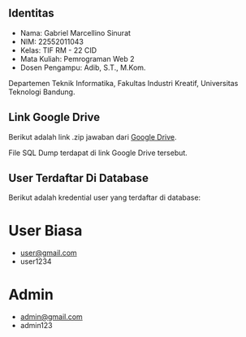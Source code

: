 ## Identitas

- Nama: Gabriel Marcellino Sinurat
- NIM: 22552011043
- Kelas: TIF RM - 22 CID
- Mata Kuliah: Pemrograman Web 2
- Dosen Pengampu: Adib, S.T., M.Kom.

Departemen Teknik Informatika, Fakultas Industri Kreatif, Universitas Teknologi Bandung.

## Link Google Drive

Berikut adalah link .zip jawaban dari [Google Drive](https://drive.google.com/drive/folders/1fZhkjFW8TYCDkCbC2eDJEF8Axu7SHfWc?usp=sharing).

File SQL Dump terdapat di link Google Drive tersebut.

## User Terdaftar Di Database

Berikut adalah kredential user yang terdaftar di database:
# User Biasa
- user@gmail.com
- user1234

# Admin
- admin@gmail.com
- admin123
